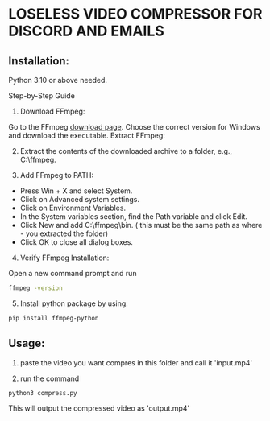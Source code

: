 # LOSELESS VIDEO COMPRESSOR FOR DISCORD AND EMAILS

## Installation:

Python 3.10 or above needed.

Step-by-Step Guide
1. Download FFmpeg:

Go to the FFmpeg [download page](https://ffmpeg.org/download.html).
Choose the correct version for Windows and download the executable.
Extract FFmpeg:

2. Extract the contents of the downloaded archive to a folder, e.g., C:\ffmpeg.

3. Add FFmpeg to PATH:

- Press Win + X and select System.
- Click on Advanced system settings.
- Click on Environment Variables.
- In the System variables section, find the Path variable and click Edit.
- Click New and add C:\ffmpeg\bin. ( this must be the same path as where - you extracted the folder)
- Click OK to close all dialog boxes.

4. Verify FFmpeg Installation:

Open a new command prompt and run
```bash
ffmpeg -version
``` 

5. Install python package by using:

```bash
pip install ffmpeg-python
```
 ## Usage:

 1. paste the video you want compres in this folder and call it 'input.mp4'

 2. run the command 
 ```bash
 python3 compress.py
 ```

 This will output the compressed video as 'output.mp4'